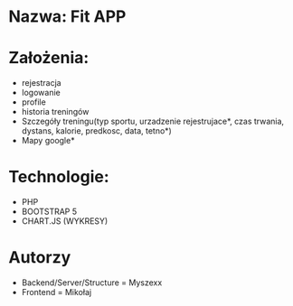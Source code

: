 # Nazwa: Fit APP

# Założenia: 

- rejestracja
- logowanie
- profile
- historia treningów
- Szczegóły treningu(typ sportu, urzadzenie rejestrujace*, czas trwania, dystans, kalorie, predkosc, data, tetno*)
- Mapy google*

# Technologie:

- PHP
- BOOTSTRAP 5
- CHART.JS (WYKRESY)

# Autorzy
- Backend/Server/Structure = Myszexx
- Frontend = Mikołaj
